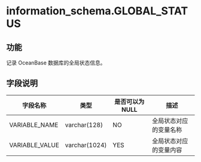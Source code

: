 information_schema.GLOBAL_STATUS
=====================================================

功能
-----------

记录 OceanBase 数据库的全局状态信息。

字段说明
-------------

|    **字段名称**    |    **类型**     | **是否可以为 NULL** |   **描述**    |
|----------------|---------------|----------------|-------------|
| VARIABLE_NAME  | varchar(128)  | NO             | 全局状态对应的变量名称 |
| VARIABLE_VALUE | varchar(1024) | YES            | 全局状态对应的变量内容 |
